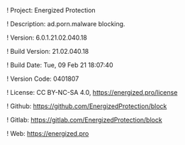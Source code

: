 ! Project: Energized Protection

! Description: ad.porn.malware blocking.

! Version: 6.0.1.21.02.040.18

! Build Version: 21.02.040.18

! Build Date: Tue, 09 Feb 21 18:07:40

! Version Code: 0401807

! License: CC BY-NC-SA 4.0, https://energized.pro/license

! Github: https://github.com/EnergizedProtection/block

! Gitlab: https://gitlab.com/EnergizedProtection/block


! Web: https://energized.pro
